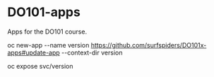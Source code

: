 # DO101-apps

Apps for the DO101 course.

oc new-app --name version https://github.com/surfspiders/DO101x-apps#update-app --context-dir version

oc expose svc/version
